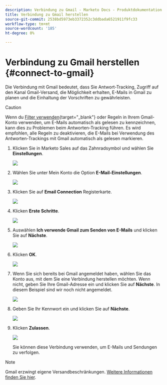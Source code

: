 ```yaml
---
description: Verbindung zu Gmail - Marketo Docs - Produktdokumentation
title: Verbindung zu Gmail herstellen
source-git-commit: 2538bd5973eb3372352c3ddbada6521911f9fc33
workflow-type: tm+mt
source-wordcount: '185'
ht-degree: 0%

---
```


# Verbindung zu Gmail herstellen {#connect-to-gmail}

Die Verbindung mit Gmail bedeutet, dass Sie Antwort-Tracking, Zugriff auf den Kanal Gmail-Versand, die Möglichkeit erhalten, E-Mails in Gmail zu planen und die Einhaltung der Vorschriften zu gewährleisten.

>[!CAUTION]
>
>Wenn du [Filter verwenden](https://support.google.com/mail/answer/6579?hl=en#zippy=%2Ccreate-a-filter%2Cedit-or-delete-filters){target="_blank"} oder Regeln in Ihrem Gmail-Konto verwenden, um E-Mails automatisch als gelesen zu kennzeichnen, kann dies zu Problemen beim Antworten-Tracking führen. Es wird empfohlen, alle Regeln zu deaktivieren, die E-Mails bei Verwendung des Antworten-Trackings mit Gmail automatisch als gelesen markieren.

1. Klicken Sie in Marketo Sales auf das Zahnradsymbol und wählen Sie **Einstellungen**.

   ![](assets/connect-to-gmail-1.png)

1. Wählen Sie unter Mein Konto die Option **E-Mail-Einstellungen**.

   ![](assets/connect-to-gmail-2.png)

1. Klicken Sie auf **Email Connection** Registerkarte.

   ![](assets/connect-to-gmail-3.png)

1. Klicken **Erste Schritte**.

   ![](assets/connect-to-gmail-4.png)

1. Auswählen **Ich verwende Gmail zum Senden von E-Mails** und klicken Sie auf **Nächste**.

   ![](assets/connect-to-gmail-5.png)

1. Klicken **OK**.

   ![](assets/connect-to-gmail-6.png)

1. Wenn Sie sich bereits bei Gmail angemeldet haben, wählen Sie das Konto aus, mit dem Sie eine Verbindung herstellen möchten. Wenn nicht, geben Sie Ihre Gmail-Adresse ein und klicken Sie auf **Nächste**. In diesem Beispiel sind wir noch nicht angemeldet.

   ![](assets/connect-to-gmail-7.png)

1. Geben Sie Ihr Kennwort ein und klicken Sie auf **Nächste**.

   ![](assets/connect-to-gmail-8.png)

1. Klicken **Zulassen**.

   ![](assets/connect-to-gmail-9.png)

   Sie können diese Verbindung verwenden, um E-Mails und Sendungen zu verfolgen.

>[!NOTE]
>
>Gmail erzwingt eigene Versandbeschränkungen. [Weitere Informationen finden Sie hier](/help/marketo/product-docs/marketo-sales-connect/email/email-delivery/email-connection-throttling.md#email-provider-limits).
